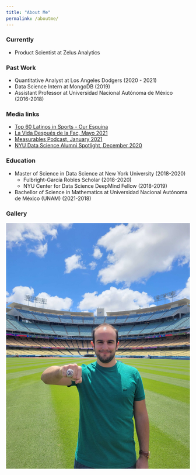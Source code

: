 ```yaml
---
title: "About Me"
permalink: /aboutme/
---
```


### Currently
- Product Scientist at Zelus Analytics


### Past Work

- Quantitative Analyst at Los Angeles Dodgers (2020 - 2021)
- Data Science Intern at MongoDB (2019)
- Assistant Professor at Universidad Nacional Autónoma de México (2016-2018)

### Media links

- [Top 60 Latinos in Sports - Our Esquina](https://ouresquina.com/2021/our-esquinas-top-60-latinos-in-sports/4/)
- [La Vida Después de la Fac, Mayo 2021](https://www.youtube.com/watch?v=NbLrm6Am4Xw)
- [Measurables Podcast, January 2021](https://twitter.com/MeasurablesPod/status/1349385507839553536)
- [NYU Data Science Alumni Spotlight, December 2020](https://nyudatascience.medium.com/data-and-baseball-a-cds-alums-experience-working-for-the-la-dodgers-33ebc142eed8)

### Education 

- Master of Science in Data Science at New York University (2018-2020)
  - Fulbright-García Robles Scholar (2018-2020)
  - NYU Center for Data Science DeepMind Fellow (2018-2019)
- Bachellor of Science in Mathematics at Universidad Nacional Autónoma de México (UNAM) (2021-2018)

### Gallery

![ENG_ring](/assets/images/EstebanRing.jpg)
